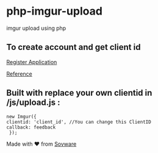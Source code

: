# php-imgur-upload
imgur upload using php

## To create account and get client id 
[Register Application](https://api.imgur.com/oauth2/addclient)

[Reference](https://apidocs.imgur.com)

## Built with replace your own clientid in /js/upload.js :
	new Imgur({
    clientid: 'client_id', //You can change this ClientID
    callback: feedback
     });


Made with ❤️ from [Sovware](http://www.sovware.net)
